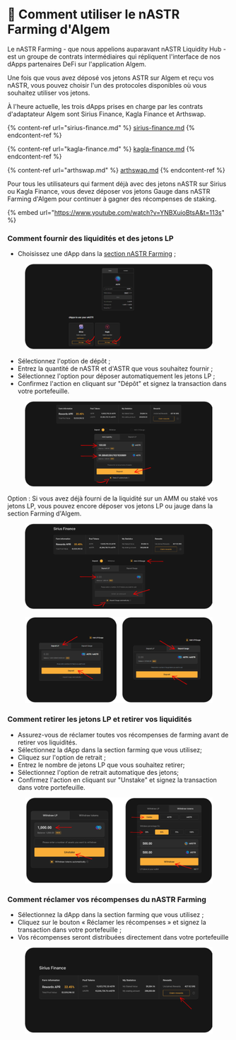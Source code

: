 # 🦈 Comment utiliser le nASTR Farming d'Algem

Le nASTR Farming - que nous appelions auparavant nASTR Liquidity Hub - est un groupe de contrats intermédiaires qui répliquent l'interface de nos dApps partenaires DeFi sur l'application Algem.

Une fois que vous avez déposé vos jetons ASTR sur Algem et reçu vos nASTR, vous pouvez choisir l'un des protocoles disponibles où vous souhaitez utiliser vos jetons.

À l'heure actuelle, les trois dApps prises en charge par les contrats d'adaptateur Algem sont Sirius Finance, Kagla Finance et Arthswap.

{% content-ref url="sirius-finance.md" %}
[sirius-finance.md](sirius-finance.md)
{% endcontent-ref %}

{% content-ref url="kagla-finance.md" %}
[kagla-finance.md](kagla-finance.md)
{% endcontent-ref %}

{% content-ref url="arthswap.md" %}
[arthswap.md](arthswap.md)
{% endcontent-ref %}

Pour tous les utilisateurs qui farment déjà avec des jetons nASTR sur Sirius ou Kagla Finance, vous devez déposer vos jetons Gauge dans nASTR Farming d'Algem pour continuer à gagner des récompenses de staking.

{% embed url="https://www.youtube.com/watch?v=YNBXuioBtsA&t=113s" %}

### Comment fournir des liquidités et des jetons LP

* Choisissez une dApp dans la [section nASTR Farming](https://app.algem.io/liquid-staking) ;

<figure><img src="../../.gitbook/assets/nASTR Liquidity hub.png" alt=""><figcaption></figcaption></figure>

* Sélectionnez l'option de dépôt ;
* Entrez la quantité de nASTR et d'ASTR que vous souhaitez fournir ;
* Sélectionnez l'option pour déposer automatiquement les jetons LP ;
* Confirmez l'action en cliquant sur "Dépôt" et signez la transaction dans votre portefeuille.

<figure><img src="../../.gitbook/assets/Adapter contract 1 (1).png" alt=""><figcaption></figcaption></figure>

Option : Si vous avez déjà fourni de la liquidité sur un AMM ou staké vos jetons LP, vous pouvez encore déposer vos jetons LP ou jauge dans la section Farming d'Algem.

<figure><img src="../../.gitbook/assets/Adapter contract 2.png" alt=""><figcaption></figcaption></figure>

<figure><img src="../../.gitbook/assets/Adapter contract 4.png" alt=""><figcaption></figcaption></figure>

### Comment retirer les jetons LP et retirer vos liquidités

* Assurez-vous de réclamer toutes vos récompenses de farming avant de retirer vos liquidités.
* Sélectionnez la dApp dans la section farming que vous utilisez;
* Cliquez sur l'option de retrait ;
* Entrez le nombre de jetons LP que vous souhaitez retirer;
* Sélectionnez l'option de retrait automatique des jetons;&#x20;
* Confirmez l'action en cliquant sur "Unstake" et signez la transaction dans votre portefeuille.

<figure><img src="../../.gitbook/assets/Adapter contract 3.png" alt=""><figcaption></figcaption></figure>

### Comment réclamer vos récompenses du nASTR Farming&#x20;

* Sélectionnez la dApp dans la section farming que vous utilisez ;
* Cliquez sur le bouton « Réclamer les récompenses » et signez la transaction dans votre portefeuille ;
* Vos récompenses seront distribuées directement dans votre portefeuille

<figure><img src="../../.gitbook/assets/Adapter contract 5.png" alt=""><figcaption></figcaption></figure>
